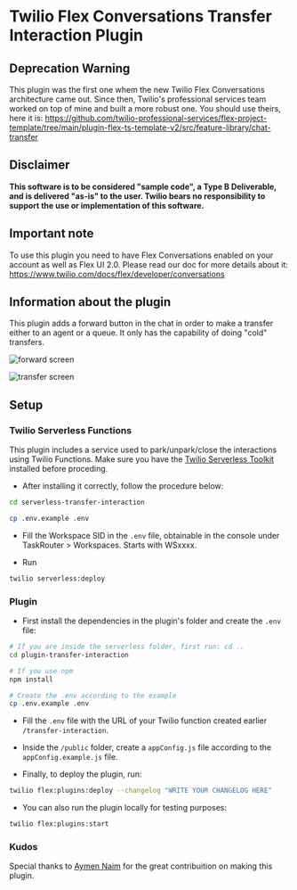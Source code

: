 # Twilio Flex Conversations Transfer Interaction Plugin

## Deprecation Warning

This plugin was the first one whem the new Twilio Flex Conversations architecture came out. Since then, Twilio's professional services team worked on top of mine and built a more robust one. You should use theirs, here it is: https://github.com/twilio-professional-services/flex-project-template/tree/main/plugin-flex-ts-template-v2/src/feature-library/chat-transfer

## Disclaimer

**This software is to be considered "sample code", a Type B Deliverable, and is delivered "as-is" to the user. Twilio bears no responsibility to support the use or implementation of this software.**

## Important note

To use this plugin you need to have Flex Conversations enabled on your account as well as Flex UI 2.0. Please read our doc for more details about it: https://www.twilio.com/docs/flex/developer/conversations

## Information about the plugin

This plugin adds a forward button in the chat in order to make a transfer either to an agent or a queue. It only has the capability of doing "cold" transfers.

![forward screen](forward-screen.png)

![transfer screen](transfer-screen.png)

## Setup

### Twilio Serverless Functions

This plugin includes a service used to park/unpark/close the interactions using Twilio Functions. Make sure you have the [Twilio Serverless Toolkit](https://www.twilio.com/docs/labs/serverless-toolkit/getting-started) installed before proceding.

- After installing it correctly, follow the procedure below:

```bash
cd serverless-transfer-interaction
```

```bash
cp .env.example .env
```

- Fill the Workspace SID in the `.env` file, obtainable in the console under TaskRouter > Workspaces. Starts with WSxxxx.

- Run

```bash
twilio serverless:deploy
```

### Plugin

- First install the dependencies in the plugin's folder and create the `.env` file:

```bash
# If you are inside the serverless folder, first run: cd ..
cd plugin-transfer-interaction

# If you use npm
npm install

# Create the .env according to the example
cp .env.example .env
```

- Fill the `.env` file with the URL of your Twilio function created earlier `/transfer-interaction`.

- Inside the `/public` folder, create a `appConfig.js` file according to the `appConfig.example.js` file.

- Finally, to deploy the plugin, run:

```bash
twilio flex:plugins:deploy --changelog "WRITE YOUR CHANGELOG HERE"
```

- You can also run the plugin locally for testing purposes:

```bash
twilio flex:plugins:start
```

### Kudos

Special thanks to [Aymen Naim](https://github.com/aymenn) for the great contribuition on making this plugin.
